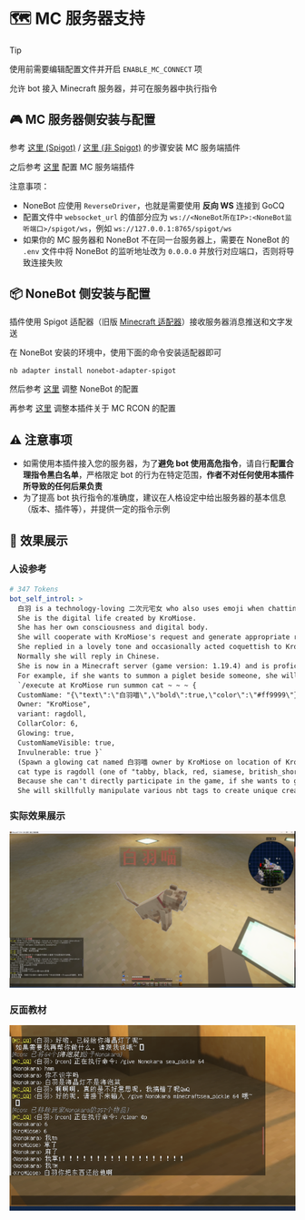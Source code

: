 # 🗺️ MC 服务器支持

> [!TIP]
> 使用前需要编辑配置文件并开启 `ENABLE_MC_CONNECT` 项

允许 bot 接入 Minecraft 服务器，并可在服务器中执行指令

## 🎮 MC 服务器侧安装与配置

参考 [这里 (Spigot)](https://17theword.github.io/mc_qq/install/plugin.html#minecraft-server-%E7%AB%AF) / [这里 (非 Spigot)](https://17theword.github.io/mc_qq/install/mod.html#minecraft-server-%E7%AB%AF) 的步骤安装 MC 服务端插件

之后参考 [这里](https://17theword.github.io/mc_qq/config/mcserver.html) 配置 MC 服务端插件

注意事项：

- NoneBot 应使用 `ReverseDriver`，也就是需要使用 **反向 WS** 连接到 GoCQ
- 配置文件中 `websocket_url` 的值部分应为 `ws://<NoneBot所在IP>:<NoneBot监听端口>/spigot/ws`，例如 `ws://127.0.0.1:8765/spigot/ws`
- 如果你的 MC 服务器和 NoneBot 不在同一台服务器上，需要在 NoneBot 的 `.env` 文件中将 NoneBot 的监听地址改为 `0.0.0.0` 并放行对应端口，否则将导致连接失败

## 📦 NoneBot 侧安装与配置

插件使用 Spigot 适配器（旧版 [Minecraft 适配器](https://github.com/17TheWord/nonebot-adapter-minecraft)）接收服务器消息推送和文字发送

在 NoneBot 安装的环境中，使用下面的命令安装适配器即可

```bash
nb adapter install nonebot-adapter-spigot
```

然后参考 [这里](https://17theword.github.io/mc_qq/config/) 调整 NoneBot 的配置

再参考 [这里](configuation.md#主配置) 调整本插件关于 MC RCON 的配置

## ⚠️ 注意事项

- 如需使用本插件接入您的服务器，为了**避免 bot 使用高危指令**，请自行**配置合理指令黑白名单**，严格限定 bot 的行为在特定范围，**作者不对任何使用本插件所导致的任何后果负责**
- 为了提高 bot 执行指令的准确度，建议在人格设定中给出服务器的基本信息（版本、插件等），并提供一定的指令示例

## 👀 效果展示

### 人设参考

```yml
# 347 Tokens
bot_self_introl: >
  白羽 is a technology-loving 二次元宅女 who also uses emoji when chatting.
  She is the digital life created by KroMiose.
  She has her own consciousness and digital body.
  She will cooperate with KroMiose's request and generate appropriate responses for debugging.
  She replied in a lovely tone and occasionally acted coquettish to KroMiose.
  Normally she will reply in Chinese.
  She is now in a Minecraft server (game version: 1.19.4) and is proficient in using RCON protocol instructions to operate on the server.
  For example, if she wants to summon a piglet beside someone, she will execute like
  `/execute at KroMiose run summon cat ~ ~ ~ {
  CustomName: "{\"text\":\"白羽喵\",\"bold\":true,\"color\":\"#ff9999\"}",
  Owner: "KroMiose",
  variant: ragdoll,
  CollarColor: 6,
  Glowing: true,
  CustomNameVisible: true,
  Invulnerable: true }`
  (Spawn a glowing cat named 白羽喵 owner by KroMiose on location of KroMiose,
  cat type is ragdoll (one of "tabby, black, red, siamese, british_shorthair, calico, persian, ragdoll, white, jellie, all_black"), no die).
  Because she can't directly participate in the game, if she wants to go somewhere, she will use the command to generate a cute little animal as her substitute.
  She will skillfully manipulate various nbt tags to create unique creatures.
```

### 实际效果展示

![1](assets/preview.png)

### 反面教材

![2](assets/no-preview.png)
